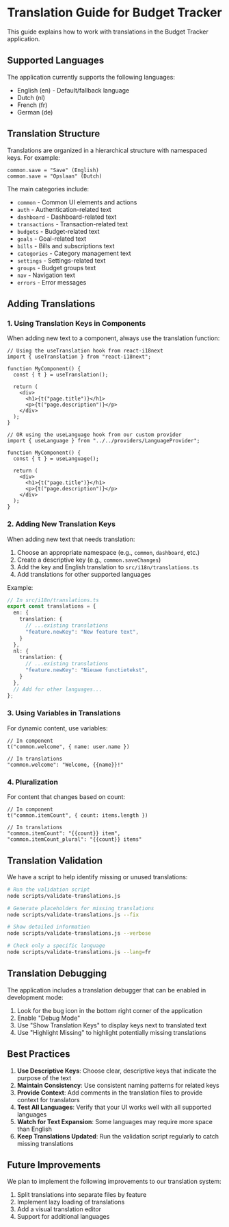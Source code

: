# Translation Guide for Budget Tracker

This guide explains how to work with translations in the Budget Tracker application.

## Supported Languages

The application currently supports the following languages:

- English (en) - Default/fallback language
- Dutch (nl)
- French (fr)
- German (de)

## Translation Structure

Translations are organized in a hierarchical structure with namespaced keys. For example:

```
common.save = "Save" (English)
common.save = "Opslaan" (Dutch)
```

The main categories include:

- `common` - Common UI elements and actions
- `auth` - Authentication-related text
- `dashboard` - Dashboard-related text
- `transactions` - Transaction-related text
- `budgets` - Budget-related text
- `goals` - Goal-related text
- `bills` - Bills and subscriptions text
- `categories` - Category management text
- `settings` - Settings-related text
- `groups` - Budget groups text
- `nav` - Navigation text
- `errors` - Error messages

## Adding Translations

### 1. Using Translation Keys in Components

When adding new text to a component, always use the translation function:

```tsx
// Using the useTranslation hook from react-i18next
import { useTranslation } from "react-i18next";

function MyComponent() {
  const { t } = useTranslation();
  
  return (
    <div>
      <h1>{t("page.title")}</h1>
      <p>{t("page.description")}</p>
    </div>
  );
}

// OR using the useLanguage hook from our custom provider
import { useLanguage } from "../../providers/LanguageProvider";

function MyComponent() {
  const { t } = useLanguage();
  
  return (
    <div>
      <h1>{t("page.title")}</h1>
      <p>{t("page.description")}</p>
    </div>
  );
}
```

### 2. Adding New Translation Keys

When adding new text that needs translation:

1. Choose an appropriate namespace (e.g., `common`, `dashboard`, etc.)
2. Create a descriptive key (e.g., `common.saveChanges`)
3. Add the key and English translation to `src/i18n/translations.ts`
4. Add translations for other supported languages

Example:

```typescript
// In src/i18n/translations.ts
export const translations = {
  en: {
    translation: {
      // ...existing translations
      "feature.newKey": "New feature text",
    }
  },
  nl: {
    translation: {
      // ...existing translations
      "feature.newKey": "Nieuwe functietekst",
    }
  },
  // Add for other languages...
};
```

### 3. Using Variables in Translations

For dynamic content, use variables:

```tsx
// In component
t("common.welcome", { name: user.name })

// In translations
"common.welcome": "Welcome, {{name}}!"
```

### 4. Pluralization

For content that changes based on count:

```tsx
// In component
t("common.itemCount", { count: items.length })

// In translations
"common.itemCount": "{{count}} item",
"common.itemCount_plural": "{{count}} items"
```

## Translation Validation

We have a script to help identify missing or unused translations:

```bash
# Run the validation script
node scripts/validate-translations.js

# Generate placeholders for missing translations
node scripts/validate-translations.js --fix

# Show detailed information
node scripts/validate-translations.js --verbose

# Check only a specific language
node scripts/validate-translations.js --lang=fr
```

## Translation Debugging

The application includes a translation debugger that can be enabled in development mode:

1. Look for the bug icon in the bottom right corner of the application
2. Enable "Debug Mode"
3. Use "Show Translation Keys" to display keys next to translated text
4. Use "Highlight Missing" to highlight potentially missing translations

## Best Practices

1. **Use Descriptive Keys**: Choose clear, descriptive keys that indicate the purpose of the text
2. **Maintain Consistency**: Use consistent naming patterns for related keys
3. **Provide Context**: Add comments in the translation files to provide context for translators
4. **Test All Languages**: Verify that your UI works well with all supported languages
5. **Watch for Text Expansion**: Some languages may require more space than English
6. **Keep Translations Updated**: Run the validation script regularly to catch missing translations

## Future Improvements

We plan to implement the following improvements to our translation system:

1. Split translations into separate files by feature
2. Implement lazy loading of translations
3. Add a visual translation editor
4. Support for additional languages
